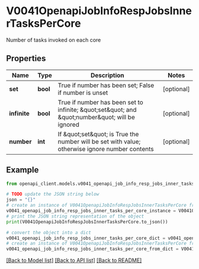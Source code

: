 # V0041OpenapiJobInfoRespJobsInnerTasksPerCore

Number of tasks invoked on each core

## Properties

Name | Type | Description | Notes
------------ | ------------- | ------------- | -------------
**set** | **bool** | True if number has been set; False if number is unset | [optional] 
**infinite** | **bool** | True if number has been set to infinite; \&quot;set\&quot; and \&quot;number\&quot; will be ignored | [optional] 
**number** | **int** | If \&quot;set\&quot; is True the number will be set with value; otherwise ignore number contents | [optional] 

## Example

```python
from openapi_client.models.v0041_openapi_job_info_resp_jobs_inner_tasks_per_core import V0041OpenapiJobInfoRespJobsInnerTasksPerCore

# TODO update the JSON string below
json = "{}"
# create an instance of V0041OpenapiJobInfoRespJobsInnerTasksPerCore from a JSON string
v0041_openapi_job_info_resp_jobs_inner_tasks_per_core_instance = V0041OpenapiJobInfoRespJobsInnerTasksPerCore.from_json(json)
# print the JSON string representation of the object
print(V0041OpenapiJobInfoRespJobsInnerTasksPerCore.to_json())

# convert the object into a dict
v0041_openapi_job_info_resp_jobs_inner_tasks_per_core_dict = v0041_openapi_job_info_resp_jobs_inner_tasks_per_core_instance.to_dict()
# create an instance of V0041OpenapiJobInfoRespJobsInnerTasksPerCore from a dict
v0041_openapi_job_info_resp_jobs_inner_tasks_per_core_from_dict = V0041OpenapiJobInfoRespJobsInnerTasksPerCore.from_dict(v0041_openapi_job_info_resp_jobs_inner_tasks_per_core_dict)
```
[[Back to Model list]](../README.md#documentation-for-models) [[Back to API list]](../README.md#documentation-for-api-endpoints) [[Back to README]](../README.md)


